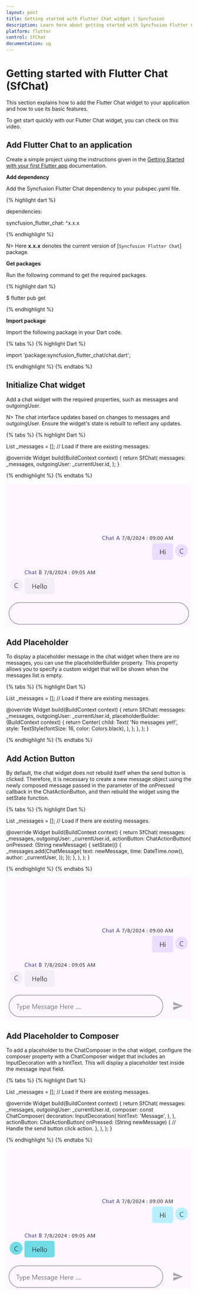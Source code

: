 ```yaml
---
layout: post
title: Getting started with Flutter Chat widget | Syncfusion
description: Learn here about getting started with Syncfusion Flutter Chat (SfChat) widget, its elements, and more.
platform: flutter
control: SfChat
documentation: ug
---
```


# Getting started with Flutter Chat (SfChat)
This section explains how to add the Flutter Chat widget to your application and how to use its basic features.

To get start quickly with our Flutter Chat widget, you can check on this video.

<!-- <style>#FlutterChatVideoTutorial{width : 90% !important; height: 300px !important }</style>
<iframe id='FlutterChatVideoTutorial' src='https://www.youtube.com/embed/f2ws1N6lvqo'></iframe> -->

## Add Flutter Chat to an application
Create a simple project using the instructions given in the [Getting Started with your first Flutter app](https://docs.flutter.dev/get-started/test-drive?tab=vscode#create-app) documentation.

**Add dependency**

Add the Syncfusion Flutter Chat dependency to your pubspec.yaml file.

{% highlight dart %}

dependencies:

syncfusion_flutter_chat: ^x.x.x

{% endhighlight %}

N> Here **x.x.x** denotes the current version of [`Syncfusion Flutter Chat`] package.

**Get packages** 

Run the following command to get the required packages.

{% highlight dart %}

$ flutter pub get

{% endhighlight %}

**Import package**

Import the following package in your Dart code.

{% tabs %}
{% highlight Dart %}

import 'package:syncfusion_flutter_chat/chat.dart';

{% endhighlight %}
{% endtabs %}

## Initialize Chat widget 

Add a chat widget with the required properties, such as messages and outgoingUser.

N> The chat interface updates based on changes to messages and outgoingUser. Ensure the widget's state is rebuilt to 
reflect any updates.

{% tabs %}
{% highlight Dart %}

List<ChatMessage> _messages = []; // Load if there are existing messages.

@override
Widget build(BuildContext context) {
  return SfChat(
    messages: _messages,
    outgoingUser: _currentUser.id,
  );
}
	
{% endhighlight %}
{% endtabs %}

![Default chat](images/getting-started/default-chat.png)

## Add Placeholder

To display a placeholder message in the chat widget when there are no messages, you can use the placeholderBuilder 
property. This property allows you to specify a custom widget that will be shown when the messages list is empty.

{% tabs %}
{% highlight Dart %}

List<ChatMessage> _messages = <ChatMessage>[]; // Load if there are existing messages.

@override
Widget build(BuildContext context) {
  return SfChat(
    messages: _messages,
    outgoingUser: _currentUser.id,
    placeholderBuilder: (BuildContext context) {
      return Center(
        child: Text(
          'No messages yet!',
          style: TextStyle(fontSize: 16, color: Colors.black),
        ),
      );
    },
  );
}

{% endhighlight %}
{% endtabs %}


## Add Action Button

By default, the chat widget does not rebuild itself when the send button is clicked. Therefore, it is necessary to 
create a new message object using the newly composed message passed in the parameter of the onPressed callback in the 
ChatActionButton, and then rebuild the widget using the setState function.

{% tabs %}
{% highlight Dart %}

List<ChatMessage> _messages = <ChatMessage>[]; // Load if there are existing messages.

@override
Widget build(BuildContext context) {
  return SfChat(
    messages: _messages,
    outgoingUser: _currentUser.id,
    actionButton: ChatActionButton(
      onPressed: (String newMessage) {
        setState(() {
          _messages.add(ChatMessage(
            text: newMessage,
            time: DateTime.now(),
            author: _currentUser,
          ));
        });
      },
    ),
  );
}

{% endhighlight %}
{% endtabs %}

![Default chat](images/getting-started/composer-actionbutton-chat.png)

## Add Placeholder to Composer

To add a placeholder to the ChatComposer in the chat widget, configure the composer property with a ChatComposer widget 
that includes an InputDecoration with a hintText. This will display a placeholder text inside the message input field.

{% tabs %}
{% highlight Dart %}

List<ChatMessage> _messages = <ChatMessage>[]; // Load if there are existing messages.

@override
Widget build(BuildContext context) {
  return SfChat(
    messages: _messages,
    outgoingUser: _currentUser.id,
    composer: const ChatComposer(
      decoration: InputDecoration(
        hintText: 'Message',
      ),
    ),
    actionButton: ChatActionButton(
      onPressed: (String newMessage) {
        // Handle the send button click action.
      },
    ),
  );
}

{% endhighlight %}
{% endtabs %}

![Default chat](images/getting-started/bubblesettings-chat.png)